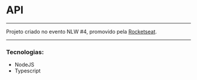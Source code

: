 # API
<hr />
Projeto criado no evento NLW #4, promovido pela <a href="https://github.com/rocketseat-education">Rocketseat</a>.
<hr />

### Tecnologias:

<ul>
  <li>NodeJS</li>
  <li>Typescript</li>
</ul>
